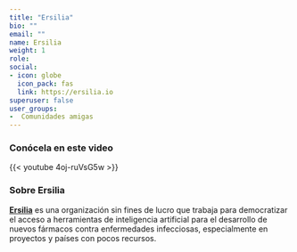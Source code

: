 ```yaml
---
title: "Ersilia"
bio: ""
email: ""
name: Ersilia
weight: 1
role: 
social:
- icon: globe
  icon_pack: fas
  link: https://ersilia.io
superuser: false
user_groups:
-  Comunidades amigas
---
```


### Conócela en este video

{{< youtube 4oj-ruVsG5w >}} 

### Sobre Ersilia

**[Ersilia](https://ersilia.io)** es una organización sin fines de lucro que trabaja para democratizar el acceso a herramientas de inteligencia artificial para el desarrollo de nuevos fármacos contra enfermedades infecciosas, especialmente en proyectos y países con pocos recursos.

